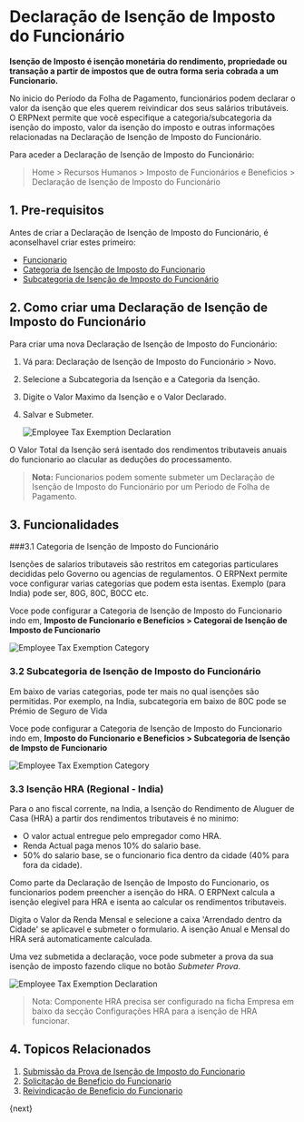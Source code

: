 <!-- add-breadcrumbs -->
# Declaração de Isenção de Imposto do Funcionário

**Isenção de Imposto é isenção monetária do rendimento, propriedade ou transação a partir de impostos que de outra forma seria cobrada a um Funcionario.**

No inicio do Período da Folha de Pagamento, funcionários podem declarar o valor da isenção que eles querem reivindicar dos seus salários tributáveis. O ERPNext permite que você especifique a categoria/subcategoria da isenção do imposto, valor da isenção do imposto e outras informações relacionadas na Declaração de Isenção de Imposto do Funcionário.
 

Para aceder a Declaração de Isenção de Imposto do Funcionário:

> Home > Recursos Humanos > Imposto de Funcionários e Beneficios > Declaração de Isenção de Imposto do Funcionário


## 1. Pre-requisitos

Antes de criar a Declaração de Isenção de Imposto do Funcionário, é aconselhavel criar estes primeiro:

* [Funcionario](/docs/user/manual/pt/recursos-humanos/funcionario)
* [Categoria de Isenção de Imposto do Funcionario](#31-categoria-de-isenção-de-imposto-do-funcionário)
* [Subcategoria de Isenção de Imposto do Funcionário](#32-subcategoria-de-isenção-de-imposto-do-funcionário)


## 2. Como criar uma Declaração de Isenção de Imposto do Funcionário

Para criar uma nova Declaração de Isenção de Imposto do Funcionário:

1. Vá para: Declaração de Isenção de Imposto do Funcionário > Novo.
1. Selecione a Subcategoria da Isenção e a Categoria da Isenção.
1. Digite o Valor Maximo da Isenção e o Valor Declarado.
1. Salvar e Submeter.

    <img class="screenshot" alt="Employee Tax Exemption Declaration" src="{{docs_base_url}}/assets/img/human-resources/employee-tax-exemption-declaration.png">

O Valor Total da Isenção será isentado dos rendimentos tributaveis anuais do funcionario ao clacular as deduções do processamento.

> **Nota:** Funcionarios podem somente submeter um Declaração de Isenção de Imposto do Funcionário por um Periodo de Folha de Pagamento.

## 3. Funcionalidades

###3.1 Categoria de Isenção de Imposto do Funcionário

Isenções de salarios tributaveis são restritos em categorias particulares decididas pelo Governo ou agencias de regulamentos. O ERPNext permite voce configurar varias categorias que podem esta isentas. Exemplo (para India) pode ser, 80G, 80C, B0CC etc.

Voce pode configurar a Categoria de Isenção de Imposto do Funcionario indo em, **Imposto de Funcionario e Beneficios > Categorai de Isenção de Imposto de Funcionario**

 <img class="screenshot" alt="Employee Tax Exemption Category" src="{{docs_base_url}}/assets/img/human-resources/employee-tax-exemption-sub-category1.png">


### 3.2 Subcategoria de Isenção de Imposto do Funcionário

Em baixo de varias categorias, pode ter mais no qual isenções são permitidas. Por exemplo, na India, subcategoria em baixo de 80C pode se Prémio de Seguro de Vida

Voce pode configurar a Categoria de Isenção de Imposto do Funcionario indo em, **Imposto do Funcionario e Beneficios > Subcategoria de Isenção de Impsto de Funcionario**

 <img class="screenshot" alt="Employee Tax Exemption Category" src="{{docs_base_url}}/assets/img/human-resources/employee-tax-exemption-category1.png">


### 3.3 Isenção HRA (Regional - India)

Para o ano fiscal corrente, na India, a Isenção do Rendimento de Aluguer de Casa (HRA) a partir dos rendimentos tributaveis é no minimo:

* O valor actual entregue pelo empregador como HRA.
* Renda Actual paga menos 10% do salario base.
* 50% do salario base, se o funcionario fica dentro da cidade (40% para fora da cidade).

Como parte da Declaração de Isenção de Imposto do Funcionario, os funcionarios podem preencher a isenção do HRA. O ERPNext calcula a isenção elegivel para HRA e isenta ao calcular os rendimentos tributaveis. 

Digita o Valor da Renda Mensal e selecione a caixa 'Arrendado dentro da Cidade' se aplicavel e submeter o formulario. A isenção Anual e Mensal do HRA será automaticamente calculada.

Uma vez submetida a declaração, voce pode submeter a prova da sua isenção de imposto fazendo clique no botão _Submeter Prova_.


<img class="screenshot" alt="Employee Tax Exemption Declaration" src="{{docs_base_url}}/assets/img/human-resources/hra-exemption.png">

> Nota: Componente HRA precisa ser configurado na ficha Empresa em baixo da secção Configurações HRA para a isenção de HRA funcionar.


## 4. Topicos Relacionados

1. [Submissão da Prova de Isenção de Imposto do Funcionario](/docs/user/manual/pt/recursos-humanos/submissão-prova-isenção-imposto-funcionário)
1. [Solicitação de Beneficio do Funcionario](/docs/user/manual/pt/recursos-humanos/aplicação-beneficio-funcionário)
1. [Reivindicação de Beneficio do Funcionario](/docs/user/manual/pt/recursos-humanos/reivindicação-beneficio-funcionário)

{next}
